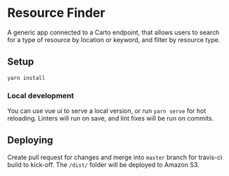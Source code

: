# Resource Finder
A generic app connected to a Carto endpoint, that allows users to search for a type of resource by location or keyword, and filter by resource type.

## Setup
`yarn install`

### Local development
You can use vue ui to serve a local version, or run `yarn serve` for hot reloading. 
Linters will run on save, and lint fixes will be run on commits. 

## Deploying
Create pull request for changes and merge into `master` branch for travis-ci build to kick-off. The `/dist/` folder will be deployed to Amazon S3. 

